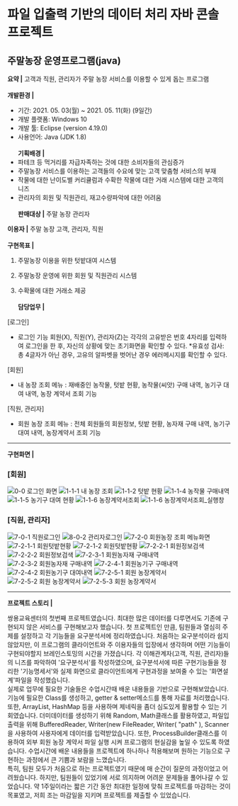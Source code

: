 # 파일 입출력 기반의 데이터 처리 자바 콘솔 프로젝트
## 주말농장 운영프로그램(java)

**요약 |**
고객과 직원, 관리자가 주말 농장 서비스를 이용할 수 있게 돕는 프로그램
<br><br>
**개발환경 |**
- 기간: 2021. 05. 03(월) ~ 2021. 05. 11(화) (9일간)
- 개발 플랫폼: Windows 10
- 개발 툴: Eclipse (version 4.19.0)
- 사용언어: Java (JDK 1.8)
<br><br>
**기획배경 |**
- 파테크 등 먹거리를 자급자족하는 것에 대한 소비자들의 관심증가
- 주말농장 서비스를 이용하는 고객들의 수요에 맞는 고객 맞춤형 서비스의 부재
- 작물에 대한 난이도별 커리큘럼과 수확한 작물에 대한 거래 시스템에 대한 고객의 니즈
- 관리자의 회원 및 직원관리, 재고수량파악에 대한 어려움
<br><br>
**판매대상 |**
주말 농장 관리자

**이용자 |**
주말 농장 고객, 관리자, 직원
<br><br>
**구현목표 |**
1. 주말농장 이용을 위한 텃밭대여 시스템

2. 주말농장 운영에 위한 회원 및 직원관리 시스템

3. 수확물에 대한 거래소 제공
<br><br>
**담당업무 |**

[로그인]
- 로그인 기능	회원(X), 직원(Y), 관리자(Z)는
각각의 고유받은 번호 4자리를 입력하여 로그인을 한 후,
자신의 상황에 맞는 초기화면을 확인할 수 있다.
*유효성 검사: 총 4글자가 아닌 경우,
고유의 알파벳을 벗어난 경우 에러메시지를 확인할 수 있다.

[회원]
- 내 농장 조회 메뉴 : 재배중인 농작물, 텃밭 현황, 농작물(씨앗) 구매 내역,
농기구 대여 내역, 농장 계약서 조회 기능

[직원, 관리자]
- 회원 농장 조회 메뉴	: 전체 회원들의 회원정보, 텃밭 현황, 농자재 구매 내역,
농기구 대여 내역, 농장계약서 조회 기능

***

**구현화면 |**

### [회원]

![0-0  로그인 화면](https://user-images.githubusercontent.com/76515187/129557191-c5bb08e5-a4c4-4113-9841-da856510893e.PNG)
![1-1-1  내 농장 조회](https://user-images.githubusercontent.com/76515187/129557231-35ab7970-aecd-41f2-afd1-13b677b2e11a.png)
![1-1-2  텃밭 현황](https://user-images.githubusercontent.com/76515187/129557234-eecde9fc-ab5f-4ae8-9d00-189ae1398ec6.png)
![1-1-4  농작물 구매내역](https://user-images.githubusercontent.com/76515187/129557237-8268658c-3bb2-46d6-9d36-e0fb2f168a83.png)
![1-1-5  농기구 대여 현황](https://user-images.githubusercontent.com/76515187/129557238-bf2c0683-dc67-4f92-816e-6469bcae3191.png)
![1-1-6  농장계약서조회](https://user-images.githubusercontent.com/76515187/129557239-f3173942-dc64-418a-a66a-43cbfe8575e7.png)
![1-1-6  농장계약서조회_실행창](https://user-images.githubusercontent.com/76515187/129557240-fe8d5769-721d-4ac9-8364-958a20c9ed79.png)

### [직원, 관리자]

![7-0-1 직원로그인](https://user-images.githubusercontent.com/76515187/129557243-a3b51061-d0c7-4beb-8a30-263baf0c39db.png)
![8-0-2 관리자로그인](https://user-images.githubusercontent.com/76515187/129557266-d0c2df43-1ff2-42eb-a447-9c7527741abb.png)
![7-2-0 회원농장 조회 메뉴화면](https://user-images.githubusercontent.com/76515187/129557244-0e8e7f79-f583-42cf-9d2e-956b9556f629.png)
![7-2-1-1  회원텃밭현황](https://user-images.githubusercontent.com/76515187/129557245-e0ca3f70-e2d6-4c21-a23d-c5251f0da53a.png)
![7-2-1-2  회원텃밭현황](https://user-images.githubusercontent.com/76515187/129557246-ea4e2c13-9ba9-429f-973a-2aadee12c78c.png)
![7-2-2-1 회원정보검색](https://user-images.githubusercontent.com/76515187/129557247-badceda1-eac8-4a02-9692-bb3a55e8bc8d.png)
![7-2-2-2 회원정보검색](https://user-images.githubusercontent.com/76515187/129557252-787b4bc3-6073-4dbe-bb97-12ac105596cd.png)
![7-2-3-1 회원농자재 구매내역](https://user-images.githubusercontent.com/76515187/129557253-673e5ea7-980b-49d3-9bb4-5b522fa132c2.png)
![7-2-3-2 회원농자재 구매내역](https://user-images.githubusercontent.com/76515187/129557254-13526693-2910-4eac-aea1-804900278fd9.png)
![7-2-4-1 회원농기구 구매내역](https://user-images.githubusercontent.com/76515187/129557256-2511cd72-6f21-4fbb-a7e8-59a368247dda.png)
![7-2-4-2 회원농기구 대여내역](https://user-images.githubusercontent.com/76515187/129557257-d31a3f9f-3f1e-4fda-8a24-93f6a72fa206.png)
![7-2-5-1 회원 농장계약서](https://user-images.githubusercontent.com/76515187/129557258-61b173ba-77bb-4314-ba7d-2a87b808e04a.png)
![7-2-5-2 회원 농장계약서](https://user-images.githubusercontent.com/76515187/129557260-01937aa8-ac4d-44b1-b7c7-092e13c9e5c9.png)
![7-2-5-3 회원 농장계약서](https://user-images.githubusercontent.com/76515187/129557263-289429d6-2627-4123-982b-391c9a069c5d.png)

***

**프로젝트 스토리 |**

쌍용교육센터의 첫번째 프로젝트였습니다. 최대한 많은 데이터를 다루면서도 기존에 구현되지 않은 서비스를 구현해보고자 했습니다. 
첫 프로젝트인 만큼, 팀원들과 열심히 주제를 설정하고 각 기능들을 요구분석서에 정리하였습니다. 
처음하는 요구분석이라 쉽지 않았지만, 이 프로그램의 클라이언트와 주 이용자들의 입장에서 생각하며 어떤 기능들이 구현되야할지 브레인스토밍의 시간을 가졌습니다. 
각 이해관계자(고객, 직원, 관리자)들의 니즈를 파악하여 '요구분석서'를 작성하였으며, 요구분석서에 따른 구현기능들을 정리한 '기능명세서'와 실제 화면으로 클라이언트에게 구현과정을 보여줄 수 있는 '화면설계'파일을 작성했습니다.
<br>
실제로 업무에 필요한 기술들은 수업시간때 배운 내용들을 기반으로 구현해보았습니다. 기능에 필요한 Class를 생성하고, getter & setter메소드를 통해 자료를 처리했습니다. 또한, ArrayList<T>, HashMap<T> 등을 사용하며 제네릭을 좀더 심도있게 활용할 수 있는 기회였습니다.	더미데이터를 생성하기 위해 Random, Math클래스를 활용하였고, 파일입출력을 위해 BufferedReader, Writer(new FileReader, Writer( "path" ), Scanner을 사용하여 사용자에게 데이터를 입력받았습니다. 또한, ProcessBuilder클래스를 이용하여 외부 회원 농장 계약서 파일 실행 시켜 프로그램의 현실감을 높일 수 있도록 하였습니다. 수업시간에 배운 내용들을 프로젝트에 하나하나 적용해보며 원하는 기능으로 구현하는 과정에서 큰 기쁨과 보람을 느꼈습니다. 
<br>
특히, 팀원 모두가 처음으로 하는 프로젝트였기 때문에 매 순간이 질문의 과정이었고 어려웠습니다.
하지만, 팀원들이 있었기에 서로 의지하며 어려운 문제들을 풀어나갈 수 있었습니다. 약 1주일이라는 짧은 기간 동안 최대한 일정에 맞춰 프로젝트를 마감하는 것이 목표였고, 저희 조는 마감일을 지키며 프로젝트를 제출할 수 있었습니다.
